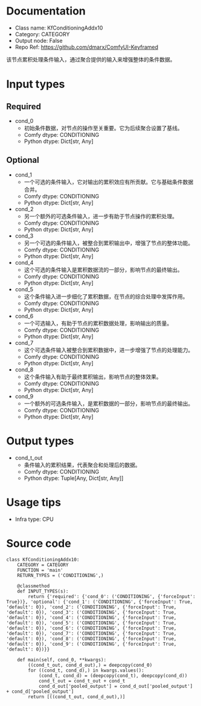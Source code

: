 # Documentation
- Class name: KfConditioningAddx10
- Category: CATEGORY
- Output node: False
- Repo Ref: https://github.com/dmarx/ComfyUI-Keyframed

该节点累积处理条件输入，通过聚合提供的输入来增强整体的条件数据。

# Input types
## Required
- cond_0
    - 初始条件数据，对节点的操作至关重要。它为后续聚合设置了基线。
    - Comfy dtype: CONDITIONING
    - Python dtype: Dict[str, Any]
## Optional
- cond_1
    - 一个可选的条件输入，它对输出的累积效应有所贡献。它与基础条件数据合并。
    - Comfy dtype: CONDITIONING
    - Python dtype: Dict[str, Any]
- cond_2
    - 另一个额外的可选条件输入，进一步有助于节点操作的累积处理。
    - Comfy dtype: CONDITIONING
    - Python dtype: Dict[str, Any]
- cond_3
    - 另一个可选的条件输入，被整合到累积输出中，增强了节点的整体功能。
    - Comfy dtype: CONDITIONING
    - Python dtype: Dict[str, Any]
- cond_4
    - 这个可选的条件输入是累积数据流的一部分，影响节点的最终输出。
    - Comfy dtype: CONDITIONING
    - Python dtype: Dict[str, Any]
- cond_5
    - 这个条件输入进一步细化了累积数据，在节点的综合处理中发挥作用。
    - Comfy dtype: CONDITIONING
    - Python dtype: Dict[str, Any]
- cond_6
    - 一个可选输入，有助于节点的累积数据处理，影响输出的质量。
    - Comfy dtype: CONDITIONING
    - Python dtype: Dict[str, Any]
- cond_7
    - 这个可选条件输入被整合到累积数据中，进一步增强了节点的处理能力。
    - Comfy dtype: CONDITIONING
    - Python dtype: Dict[str, Any]
- cond_8
    - 这个条件输入有助于最终累积输出，影响节点的整体效果。
    - Comfy dtype: CONDITIONING
    - Python dtype: Dict[str, Any]
- cond_9
    - 一个额外的可选条件输入，是累积数据的一部分，影响节点的最终输出。
    - Comfy dtype: CONDITIONING
    - Python dtype: Dict[str, Any]

# Output types
- cond_t_out
    - 条件输入的累积结果，代表聚合和处理后的数据。
    - Comfy dtype: CONDITIONING
    - Python dtype: Tuple[Any, Dict[str, Any]]

# Usage tips
- Infra type: CPU

# Source code
```
class KfConditioningAddx10:
    CATEGORY = CATEGORY
    FUNCTION = 'main'
    RETURN_TYPES = ('CONDITIONING',)

    @classmethod
    def INPUT_TYPES(s):
        return {'required': {'cond_0': ('CONDITIONING', {'forceInput': True})}, 'optional': {'cond_1': ('CONDITIONING', {'forceInput': True, 'default': 0}), 'cond_2': ('CONDITIONING', {'forceInput': True, 'default': 0}), 'cond_3': ('CONDITIONING', {'forceInput': True, 'default': 0}), 'cond_4': ('CONDITIONING', {'forceInput': True, 'default': 0}), 'cond_5': ('CONDITIONING', {'forceInput': True, 'default': 0}), 'cond_6': ('CONDITIONING', {'forceInput': True, 'default': 0}), 'cond_7': ('CONDITIONING', {'forceInput': True, 'default': 0}), 'cond_8': ('CONDITIONING', {'forceInput': True, 'default': 0}), 'cond_9': ('CONDITIONING', {'forceInput': True, 'default': 0})}}

    def main(self, cond_0, **kwargs):
        ((cond_t_out, cond_d_out),) = deepcopy(cond_0)
        for ((cond_t, cond_d),) in kwargs.values():
            (cond_t, cond_d) = (deepcopy(cond_t), deepcopy(cond_d))
            cond_t_out = cond_t_out + cond_t
            cond_d_out['pooled_output'] = cond_d_out['pooled_output'] + cond_d['pooled_output']
        return [((cond_t_out, cond_d_out),)]
```